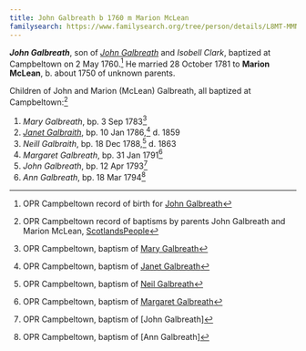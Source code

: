 ```yaml
---
title: John Galbreath b 1760 m Marion McLean
familysearch: https://www.familysearch.org/tree/person/details/L8MT-MMN
---
```

***John Galbreath***, son of [*John Galbreath*](galbreath-john-abt-1710.md) and *Isobell Clark*, baptized at Campbeltown on 2 May 1760.[^birth] He married 28 October 1781 to **Marion McLean**, b. about 1750 of unknown parents.

Children of John and Marion (McLean) Galbreath, all baptized at Campbeltown:[^oprchildren]

1. *Mary Galbreath*, bp. 3 Sep 1783[^mary-birth]
2. *[Janet Galbraith](galbraith-janet-1786.md)*, bp. 10 Jan 1786,[^janet-birth] d. 1859
3. *Neill Galbraith*, bp. 18 Dec 1788,[^neil-birth] d. 1863
4. *Margaret Galbreath*, bp. 31 Jan 1791[^margaret-birth]
5. *John Galbreath*, bp. 12 Apr 1793[^john-birth]
6. *Ann Galbreath*, bp. 18 Mar 1794[^ann-birth]

[^birth]: OPR Campbeltown record of birth for [John Galbreath](/sources/opr-campbeltown-births.md#1760-05-02-john-galbreath)

[^oprchildren]: OPR Campbeltown record of baptisms by parents John Galbreath and Marion McLean, [ScotlandsPeople](https://www.scotlandspeople.gov.uk/record-results?search_type=people&event=%28B%20OR%20C%20OR%20S%29&record_type%5B0%5D=opr_births&church_type=Old%20Parish%20Registers&dl_cat=church&dl_rec=church-births-baptisms&surname=galbreath&surname_so=exact&forename_so=starts&from_year=1783&to_year=1800&parent_names=mclean&parent_names_so=fuzzy&parent_name_two_so=exact&record=Church%20of%20Scotland%20%28old%20parish%20registers%29%20Roman%20Catholic%20Church%20Other%20churches&rd_real_name%5B0%5D=CAMPBELTOWN%20%28LANDWARD%29%20OR%20CAMPBELTOWN%20%28BURGH%29%20OR%20CAMPBELTOWN&rd_display_name%5B0%5D=CAMPBELTOWN%20%28LANDWARD%29%7CCAMPBELTOWN%20%28BURGH%29%7CCAMPBELTOWN_CAMPBELTOWN&rd_label%5B0%5D=CAMPBELTOWN&rd_name%5B0%5D=CAMPBELTOWN%20%2ALANDWARD%2A%20OR%20CAMPBELTOWN%20%2ABURGH%2A%20OR%20CAMPBELTOWN&sort=asc&order=Date&field=year)

[^mary-birth]: OPR Campbeltown, baptism of [Mary Galbreath](/sources/opr-campbeltown-births.md#1783-09-03-mary-galbreath)

[^janet-birth]: OPR Campbeltown, baptism of [Janet Galbreath](/sources/opr-campbeltown-births.md#1786-01-10-janet-galbreath)

[^neil-birth]: OPR Campbeltown, baptism of [Neil Galbreath](/sources/opr-campbeltown-births.md#1788-12-18-neill-galbreath)

[^margaret-birth]: OPR Campbeltown, baptism of [Margaret Galbreath](/sources/opr-campbeltown-births.md#1791-01-31-margaret-galbreath)

[^john-birth]: OPR Campbeltown, baptism of [John Galbreath]

[^ann-birth]: OPR Campbeltown, baptism of [Ann Galbreath]
